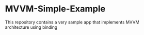 # MVVM-Simple-Example
This repository contains a very sample app that implements MVVM architecture using binding
